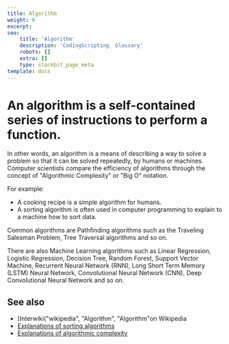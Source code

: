 ```yaml
---
title: Algorithm
weight: 0
excerpt:
seo:
    title: 'Algorithm'
    description: 'CodingScripting  Glossary'
    robots: []
    extra: []
    type: stackbit_page_meta
template: docs
---
```


# An algorithm is a self-contained series of instructions to perform a function.

In other words, an algorithm is a means of describing a way to solve a problem so that it can be solved repeatedly, by humans or machines. Computer scientists compare the efficiency of algorithms through the concept of "Algorithmic Complexity" or "Big O" notation.

For example:

-   A cooking recipe is a simple algorithm for humans.
-   A sorting algorithm is often used in computer programming to explain to a machine how to sort data.

Common algorithms are Pathfinding algorithms such as the Traveling Salesman Problem, Tree Traversal algorithms and so on.

There are also Machine Learning algorithms such as Linear Regression, Logistic Regression, Decision Tree, Random Forest, Support Vector Machine, Recurrent Neural Network (RNN), Long Short Term Memory (LSTM) Neural Network, Convolutional Neural Network (CNN), Deep Convolutional Neural Network and so on.

## See also

-   [Interwiki("wikipedia", "Algorithm", "Algorithm"on Wikipedia
-   [Explanations of sorting algorithms](https://www.toptal.com/developers/sorting-algorithms)
-   [Explanations of algorithmic complexity](https://bigocheatsheet.com/)
